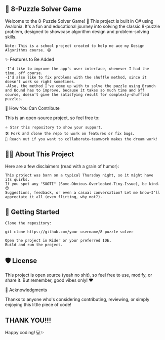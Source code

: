🧩 8-Puzzle Solver Game
-

Welcome to the 8-Puzzle Solver Game! 🎉 This project is built in C# using Avalonia. It's a fun and educational journey into solving the classic 8-puzzle problem, designed to showcase algorithm design and problem-solving skills.

    Note: This is a school project created to help me ace my Design Algorithms course. 😅

✨ Features to Be Added

    -I'd like to improve the app's user interface, whenever I had the time, off course. 
    -I'd also like to fix problems with the shuffle method, since it doesn't work so right sometimes.
    -Also, the method I've come up with to solve the puzzle using Branch and Bound has to improve, because it takes so much time and off course, doesn't give the satisfying result for complexly-shuffled puzzles.
    
🤝 How You Can Contribute

This is an open-source project, so feel free to:

    ⭐ Star this repository to show your support.
    🛠 Fork and clone the repo to work on features or fix bugs.
    💬 Reach out if you want to collaborate—teamwork makes the dream work!

🤷‍♂️ About This Project
-

Here are a few disclaimers (read with a grain of humor):

    This project was born on a typical Thursday night, so it might have its quirks.
    If you spot any "SOOTI" (Some-Obvious-Overlooked-Tiny-Issue), be kind. 😊
    Suggestions, feedback, or even a casual conversation? Let me know—I'll appreciate it all (even flirting, why not?).

🚀 Getting Started
-

    Clone the repository:

    git clone https://github.com/your-username/8-puzzle-solver

    Open the project in Rider or your preferred IDE.
    Build and run the project.

🛡️ License
-

This project is open source (yeah no shit), so feel free to use, modify, or share it. But remember, good vibes only! ❤️

📝 Acknowledgments

Thanks to anyone who's considering contributing, reviewing, or simply enjoying this little piece of code!

THANK YOU!!!
-

Happy coding! 💻✨
